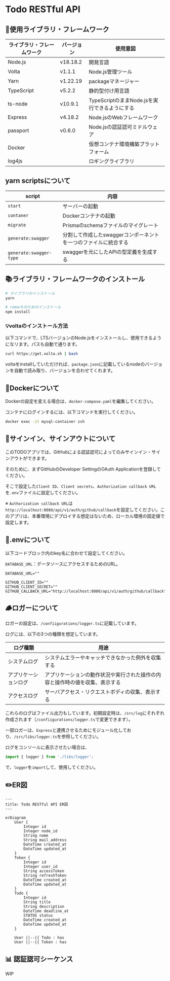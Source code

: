 # Todo RESTful API

## 📡使用ライブラリ・フレームワーク

|ライブラリ・フレームワーク|バージョン|使用意図|
|---|---|---|
|Node.js|v18.18.2|開発言語|
|Volta|v1.1.1|Node.js管理ツール|
|Yarn|v1.22.19|packageマネージャー|
|TypeScript|v5.2.2|静的型付け用言語|
|ts-node|v10.9.1|TypeScriptのままNode.jsを実行できるようにする|
|Express|v4.18.2|Node.jsのWebフレームワーク|
|passport|v0.6.0|Node.jsの認証認可ミドルウェア|
|Docker| |仮想コンテナ環境構築プラットフォーム|
|log4js| |ロギングライブラリ|

## yarn scriptsについて

|script|内容|
|---|---|
|`start`|サーバーの起動|
|`contaner`|Dockerコンテナの起動|
|`migrate`|Prismaのschemaファイルのマイグレート|
|`generate:swagger`|分割して作成したswaggerコンポーネントを一つのファイルに統合する|
|`generate:swagger-type`|swaggerを元にしたAPIの型定義を生成する|

## 📚ライブラリ・フレームワークのインストール

```zsh
# ライブラリのインストール
yarn

# remarkのためのインストール
npm install
```

### 💡voltaのインストール方法

以下コマンドで、LTSバージョンのNode.jsをインストールし、使用できるようになリます。パスも自動で通ります。

```zsh
curl https://get.volta.sh | bash
```

voltaをinstallしていただければ、`package.json`に記載しているnodeのバージョンを自動で読み取り、バージョンを合わせてくれます。

## 🐳Dockerについて

Dockerの設定を変える場合は、`docker-compose.yaml`を編集してください。

コンテナにログインするには、以下コマンドを実行してください。

```zsh
docker exec -it mysql-container zsh
```

## 🤟サインイン、サインアウトについて

<!-- TODO シーケンス図について書く -->

このTODOアプリでは、GitHubによる認証認可によってのみサインイン・サインアウトができます。

そのために、まずGitHubのDeveloper SettingのOAuth Applicationを登録してください。

そこで設定した`Client ID`、`Client secrets`、`Authorization callback URL`を`.env`ファイルに設定してください。

※ `Authorization callback URL`は`http://localhost:8080/api/v1/auth/github/callback`を設定してください。このアプリは、本番環境にデプロイする想定はないため、ローカル環境の固定値で設定します。

## 🌲.envについて

以下コードブロック内のkey名に合わせて設定してください。

`DATABASE_URL`：データソースにアクセスするためのURL。

```.env
DATABASE_URL=""

GITHUB_CLIENT_ID="" 
GITHUB_CLIENT_SECRET=""
GITHUB_CALLBACK_URL="http://localhost:8080/api/v1/auth/github/callback"
```

## 🪵ロガーについて

ロガーの設定は、`/confiigurations/logger.ts`に記載しています。

ログには、以下の3つの種類を想定しています。

|ログ種類|用途|
|---|---|
|システムログ|システムエラーやキャッチできなかった例外を収集する|
|アプリケーションログ|アプリケーションの動作状況や実行された操作の内容と操作時の値を収集、表示する|
|アクセスログ|サーバアクセス・リクエストボディの収集、表示する|

これらのログはファイル出力もしています。初期設定時は、`/src/log`にそれぞれ作成されます（`/confiigurations/logger.ts`で変更できます）。

一部ロガーは、`Express`と連携させるためにモジュール化しており、`/src/libs/logger.ts`を参照してください。

ログをコンソールに表示させたい場合は、

```javascript
import { logger } from './libs/logger';
```

で、`logger`を`import`して、使用してください。

## ✏️ER図

```mermaid
---
title: Todo RESTful API ER図
---

erDiagram
    User {
        Integer id
        Integer node_id
        String name
        String mail_address
        DateTime created_at
        DateTime updated_at
    }
    Token {
        Integer id
        Integer user_id
        String accessToken
        String refreshToken
        DateTime created_at
        DateTime updated_at
    }
    Todo {
        Integer id
        String title
        String description
        DateTime deadline_at
        STATUS status
        DateTime created_at
        DateTime updated_at
    }

    User ||--|{ Todo : has
    User ||--|{ Token : has
```

## 📊 認証認可シーケンス

WIP
